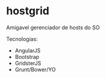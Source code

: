 hostgrid
========

Amigavel gerenciador de hosts do SO

Tecnologias:

* AngularJS
* Bootstrap
* GridsterJS
* Grunt/Bower/YO
